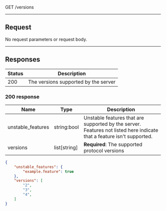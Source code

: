 GET /versions

---

## Request

No request parameters or request body.

---

## Responses

| Status | Description                          |
|--------|--------------------------------------|
| 200    | The versions supported by the server |

### 200 response

| Name              | Type        | Description                                                                                                           |
|-------------------|-------------|-----------------------------------------------------------------------------------------------------------------------|
| unstable_features | string:bool | Unstable features that are supported by the server. Features not listed here indicate that a feature isn't supported. |
|versions|list[string]|**Required**: The supported protocol versions

```json
{
    "unstable_features": {
        "example.feature": true
    },
    "versions": [
        "2",
        "3",
        "4",
    ]
}
```